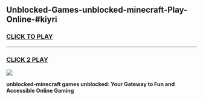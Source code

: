 
## Unblocked-Games-unblocked-minecraft-Play-Online-#kiyri
<h3>
<a href="https://premium.freeplayer.one?title=unblocked-minecraft&ref=27F">CLICK TO PLAY</a></h3>
<hr>

<h3>
<a href="https://premium.freeplayer.one?title=unblocked-minecraft&ref=27F">CLICK 2 PLAY</a>
  
</h3>

<a href="https://premium.freeplayer.one?title=unblocked-minecraft&ref=27F"><img src="https://clearcache.store/games.png"></a>


**unblocked-minecraft games unblocked: Your Gateway to Fun and Accessible Online Gaming**
